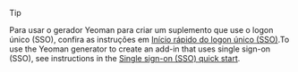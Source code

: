 > [!TIP]
> <span data-ttu-id="c43bd-101">Para usar o gerador Yeoman para criar um suplemento que use o logon único (SSO), confira as instruções em [Início rápido do logon único (SSO)](../quickstarts/sso-quickstart.md).</span><span class="sxs-lookup"><span data-stu-id="c43bd-101">To use the Yeoman generator to create an add-in that uses single sign-on (SSO), see instructions in the [Single sign-on (SSO) quick start](../quickstarts/sso-quickstart.md).</span></span>